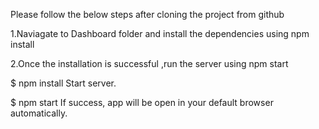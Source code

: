 Please follow the below steps after cloning the project from github


1.Naviagate to Dashboard folder and install the dependencies using npm install


2.Once the installation is successful ,run the server using npm start

$ npm install
Start server.

$ npm start
If success, app will be open in your default browser automatically.
